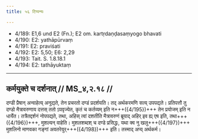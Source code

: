 ```yaml
---
title: ५६ टिप्पन्यः

---
```

- 4/189: E1,6 und E2 (Fn.); E2 om. kartṛdaṇḍasaṃyogo bhavati
- 4/190: E2: yathāpūrvaṃ
- 4/191: E2: praviśati
- 4/192: E2: 5,50; E6: 2,29
- 4/193: Tait. S. 1.8.18.1
- 4/194: E2: tathāyuktaṃ

____________________________________________


## कर्मयुक्ते च दर्शनात् // MS_४,२.१८ //

दण्डी प्रैषान् अन्वाहेत्य् अनूद्यते, तेन प्रचरतो दण्डं प्रदर्शयति। तद् अर्थकरमणि सत्य् उपपद्यते। प्रतिपत्तौ तु दण्डो मैत्रावरुणाय दत्तस् ततो ऽपवृज्येत, कृतं च कर्तव्यम् इति न+++({4/195})+++ तेन प्रयोजम् इति न धार्येत। तत्रैतद्दर्शनं नोपपद्यते, तथा, अहिस् त्वां दशतीति मैत्रावरुणं ब्रूयाद् अहिर् इव ह्य् एष इति, तथा+++({4/196})+++, मुशल्यन् वाहेति। मुशलशब्दश् च दण्डे प्रसिद्धः, यथा क्व नु खलु+++({4/197})+++ मुशलिनो माणवका गङ्गां अवतरेयुर्+++({4/198})+++ इति। तस्माद् अप्य् अर्थकर्म।
